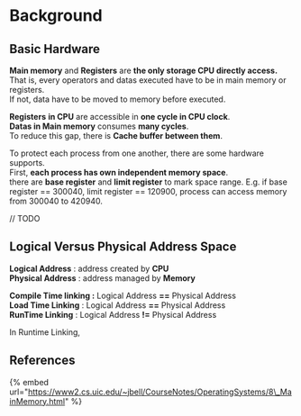 # Background

## Basic Hardware

**Main memory** and **Registers** are **the only storage CPU directly access.**  
That is, every operators and datas executed have to be in main memory or registers.  
If not, data have to be moved to memory before executed.

**Registers** **in CPU** are accessible in **one cycle in CPU clock**.  
**Datas in Main memory** consumes **many cycles**.  
To reduce this gap, there is **Cache buffer between them**.

To protect each process from one another, there are some hardware supports.  
First, **each process has own independent memory space**.  
there are **base register** and **limit register** to mark space range. E.g. if base register == 300040, limit register == 120900, process can access memory from 300040 to 420940.  


// TODO

## Logical Versus Physical Address Space

**Logical Address** : address created by **CPU**  
**Physical Address** : address managed by **Memory**

**Compile Time linking :** Logical Address **==** Physical Address  
**Load Time Linking** : Logical Address **==** Physical Address  
**RunTime Linking** : Logical Address **!=** Physical Address  


In Runtime Linking, 

## References

{% embed url="https://www2.cs.uic.edu/~jbell/CourseNotes/OperatingSystems/8\_MainMemory.html" %}



